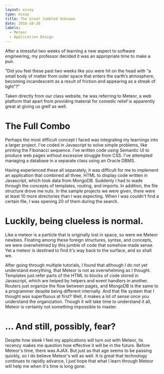 ```yaml
---
layout: essay
type: essay
title: The Great Jumbled Unknown 
date: 2016-10-20
labels:
  - Meteor
  - Application Design
---
```


After a stressful two weeks of learning a new aspect to software engineering, my professor decided it was an appropriate time to make a pun.

"Did you feel these past two weeks like you were hit on the head with “a small body of matter from outer space that enters the earth’s atmosphere, becoming incandescent as a result of friction and appearing as a streak of light”?"

Taken directly from our class website, he was referring to Meteor, a web platform that apart from providing material for comedic relief is apparently great at giving us greif as well.

# The Full Combo 

Perhaps the most difficult concept I faced was integrating my learnings into a larger project. I've coded in Javascript to solve simple problems, like printing the Fibonacci sequence. I've written code using Semantic UI to produce web pages without excessive struggle from CSS. I've attempted managing a database in a separate class using an Oracle DBMS.

Having experienced these all separately, it was difficult for me to implement an application that combined all three. HTML to display code written in Javascript, which took data from MongoDB. Suddenly I had to wade through the concepts of templates, routing, and imports. In addition, the file structure drove me nuts. In the sample projects we were given, there were at least 10 more directories than I was expecting. When I was couldn't find a certain file, I was opening 20 of them during the search.

# Luckily, being clueless is normal.

Like a meteor is a particle that is originally lost in space, so were we Meteor newbies. Floating among these foreign structures, syntax, and concepts, we were overwhelmed by this jumble of code that somehow made sense. Yet a meteor is destined to find it's way back to the surface, and so shall we.

After going through multiple tutorials, I found that although I do not yet understand everything, that Meteor is not as overwhelming as I thought. Templates just refer parts of the HTML to blocks of code stored in Javascript, which are helped by helpers and event handlers in another. Routers just organize the flow between pages, and MongoDB is the same to a programmer despite being different internally. And that file system that I thought was superfluous at first? Well, it makes a lot of sense once you understand the organization. Though it will take time to understand it all, Meteor is certainly not something impossible to master.


# ... And still, possibly, fear?

Despite how sleek I feel my applications will turn out with Meteor, its recency makes me question how effective it will be in the future. Before Meteor's time, there was AJAX. But just as that age seems to be passing quickly, so I do believe Meteor's will as well. It is great that technology continues to rapidly advance, I just hope that what I learn through Meteor will help me when it's time is long gone.
